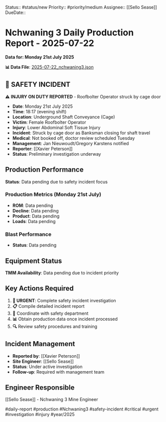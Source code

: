 Status:: #status/new
Priority:: #priority/medium
Assignee:: [[Sello Sease]]
DueDate::

# Nchwaning 3 Daily Production Report - 2025-07-22
**Data for: Monday 21st July 2025**

**📊 Data File**: [2025-07-22_nchwaning3.json](data/2025-07-22_nchwaning3.json)

## 🚨 SAFETY INCIDENT

⚠️ **INJURY ON DUTY REPORTED** - Roofbolter Operator struck by cage door
- **Date**: Monday 21st July 2025
- **Time**: 18:17 (evening shift)
- **Location**: Underground Shaft Conveyance (Cage)
- **Victim**: Female Roofbolter Operator
- **Injury**: Lower Abdominal Soft Tissue Injury
- **Incident**: Struck by cage door as Banksman closing for shaft travel
- **Medical**: Not booked off, doctor review scheduled Tuesday
- **Management**: Jan Nieuwoudt/Gregory Karstens notified
- **Reporter**: [[Xavier Peterson]]
- **Status**: Preliminary investigation underway

## Production Performance
**Status**: Data pending due to safety incident focus

### Production Metrics (Monday 21st July)
- **ROM**: Data pending
- **Decline**: Data pending  
- **Product**: Data pending
- **Loads**: Data pending

### Blast Performance
- **Status**: Data pending

## Equipment Status
**TMM Availability**: Data pending due to incident priority

## Key Actions Required
1. **🔴 URGENT**: Complete safety incident investigation
2. **📋** Compile detailed incident report
3. **👥** Coordinate with safety department
4. **📊** Obtain production data once incident processed
5. **🔍** Review safety procedures and training

## Incident Management
- **Reported by**: [[Xavier Peterson]]
- **Site Engineer**: [[Sello Sease]]
- **Status**: Under active investigation
- **Follow-up**: Required with management team

## Engineer Responsible
[[Sello Sease]] - Nchwaning 3 Mine Engineer

#daily-report #production #Nchwaning3 #safety-incident #critical #urgent #investigation #injury #year/2025